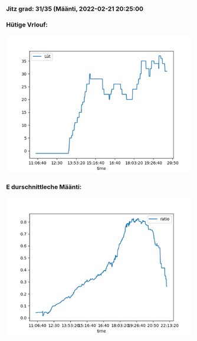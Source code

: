 ### Jitz grad: 31/35 (Määnti, 2022-02-21 20:25:00

### Hütige Vrlouf:
![Graph](Today.png)

### E durschnittleche Määnti:
![Graph](Määnti.png)